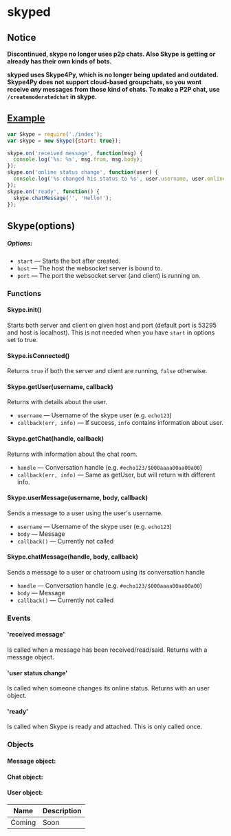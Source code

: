 # skyped

## Notice

**Discontinued, skype no longer uses p2p chats. Also Skype is getting or already has their own kinds of bots.**

**skyped uses Skype4Py, which is no longer being updated and outdated. Skype4Py does not support cloud-based groupchats, so you wont receive *any* messages from those kind of chats. To make a P2P chat, use `/createmoderatedchat` in skype.**

## [Example](https://github.com/netraameht/node-skyped/blob/master/example.js)

```javascript
var Skype = require('./index');
var skype = new Skype({start: true});

skype.on('received message', function(msg) {
  console.log('%s: %s', msg.from, msg.body);
});
skype.on('online status change', function(user) {
  console.log('%s changed his status to %s', user.username, user.onlineStatus);
});
skype.on('ready', function() {
  skype.chatMessage('', 'Hello!');
});
```

## Skype(options)

##### Options:
* `start` — Starts the bot after created.
* `host` — The host the websocket server is bound to.
* `port` — The port the websocket server (and client) is running on.

### Functions

#### Skype.init()

Starts both server and client on given host and port (default port is 53295 and host is localhost). This is not needed when you have `start` in options set to true.

#### Skype.isConnected()

Returns `true` if both the server and client are running, `false` otherwise.

#### Skype.getUser(username, callback)

Returns with details about the user.

* `username` — Username of the skype user (e.g. `echo123`)
* `callback(err, info)` — If success, `info` contains information about user.

#### Skype.getChat(handle, callback)

Returns with information about the chat room.

* `handle` — Conversation handle (e.g. `#echo123/$000aaaa00aa00a00`)
* `callback(err, info)` — Same as getUser, but will return with different info.

#### Skype.userMessage(username, body, callback)

Sends a message to a user using the user's username.

* `username` — Username of the skype user (e.g. `echo123`)
* `body` — Message
* `callback()` — Currently not called

#### Skype.chatMessage(handle, body, callback)

Sends a message to a user or chatroom using its conversation handle

* `handle` — Conversation handle (e.g. `#echo123/$000aaaa00aa00a00`)
* `body` — Message
* `callback()` — Currently not called

### Events

#### 'received message'

Is called when a message has been received/read/said. Returns with a message object.

#### 'user status change'

Is called when someone changes its online status. Returns with an user object.

#### 'ready'

Is called when Skype is ready and attached. This is only called once.

### Objects

#### Message object:

#### Chat object:

#### User object:

| Name | Description | 
| ---- | ----------- |
| Coming | Soon |
